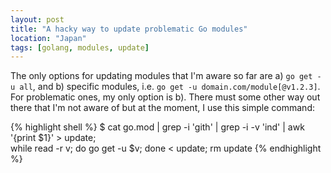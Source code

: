 ```yaml
---
layout: post
title: "A hacky way to update problematic Go modules"
location: "Japan"
tags: [golang, modules, update]
---
```


The only options for updating modules that I'm aware so far are a) `go get -u all`, and b) specific modules, i.e. `go get -u domain.com/module[@v1.2.3]`. For problematic ones, my only option is b). There must some other way out there that I'm not aware of but at the moment, I use this simple command:

{% highlight shell %}
$ cat go.mod | grep -i 'gith' | grep -i -v 'ind' | awk '{print $1}' > update; \
  while read -r v; do go get -u $v; done < update; rm update
{% endhighlight %}
